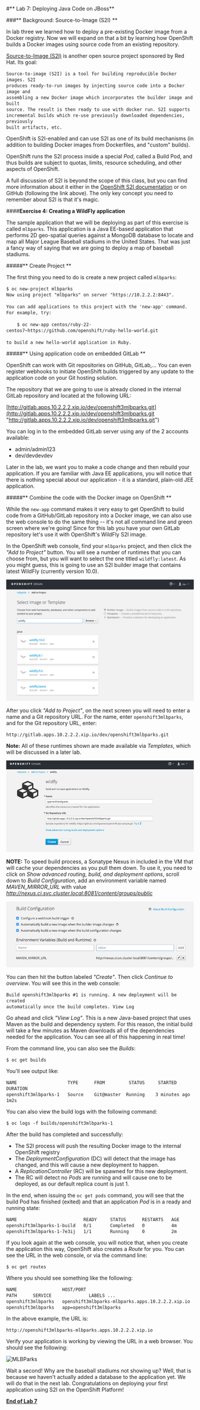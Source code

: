#** Lab 7: Deploying Java Code on JBoss**

###** Background: Source-to-Image (S2I) **

In lab three we learned how to deploy a pre-existing Docker image from a Docker
registry. Now we will expand on that a bit by learning how OpenShift builds a
Docker images using source code from an existing repository.

[Source-to-Image (S2I)](https://github.com/openshift/source-to-image) is another
open source project sponsored by Red Hat. Its goal:

    Source-to-image (S2I) is a tool for building reproducible Docker images. S2I
    produces ready-to-run images by injecting source code into a Docker image and
    assembling a new Docker image which incorporates the builder image and built
    source. The result is then ready to use with docker run. S2I supports
    incremental builds which re-use previously downloaded dependencies, previously
    built artifacts, etc.

OpenShift is S2I-enabled and can use S2I as one of its build mechanisms (in
addition to building Docker images from Dockerfiles, and "custom" builds).

OpenShift runs the S2I process inside a special *Pod*, called a Build
Pod, and thus builds are subject to quotas, limits, resource scheduling, and
other aspects of OpenShift.

A full discussion of S2I is beyond the scope of this class, but you can find
more information about it either in the [OpenShift S2I
documentation](https://docs.openshift.org/latest/creating_images/s2i.html)
or on GitHub (following the link above). The only key concept you need to
remember about S2I is that it's magic.

####**Exercise 4: Creating a WildFly application**

The sample application that we will be deploying as part of this exercise is
called `mlbparks`.  This application is a Java EE-based application that
performs 2D geo-spatial queries against a MongoDB database to locate and map all
Major League Baseball stadiums in the United States. That was just a fancy way
of saying that we are going to deploy a map of baseball stadiums.

#####** Create Project **

The first thing you need to do is create a new project called `mlbparks`:

````
$ oc new-project mlbparks
Now using project "mlbparks" on server "https://10.2.2.2:8443".

You can add applications to this project with the 'new-app' command. For example, try:

    $ oc new-app centos/ruby-22-centos7~https://github.com/openshift/ruby-hello-world.git

to build a new hello-world application in Ruby.
````

#####** Using application code on embedded GitLab **

OpenShift can work with Git repositories on GitHub, GitLab,... You can even register
webhooks to initiate OpenShift builds triggered by any update to the application
code on your Git hosting solution.

The repository that we are going to use is already cloned in the internal GitLab repository
and located at the following URL:

[http://gitlab.apps.10.2.2.2.xip.io/dev/openshift3mlbparks.git](http://gitlab.apps.10.2.2.2.xip.io/dev/openshift3mlbparks.git "http://gitlab.apps.10.2.2.2.xip.io/dev/openshift3mlbparks.git")

You can log in to the embedded GitLab server using any of the 2 accounts available:

- admin/admin123
- dev/devdevdev

Later in the lab, we want you to make a code change and then rebuild your application.
If you are familiar with Java EE applications, you will notice that there is
nothing special about our application - it is a standard, plain-old JEE
application.


#####** Combine the code with the Docker image on OpenShift **

While the `new-app` command makes it very easy to get OpenShift to build code
from a GitHub/GitLab repository into a Docker image, we can also use the web console to
do the same thing -- it's not all command line and green screen where we're
going! Since for this lab you have your own GitLab repository let's use it with
OpenShift's WildFly S2I image.

In the OpenShift web console, find your `mlbparks` project, and then
click the *"Add to Project"* button. You will see a number of runtimes that you
can choose from, but you will want to select the one titled
`wildfly:latest`. As you might guess, this is going to use an S2I
builder image that contains latest WildFly (currently version 10.0).

![Runtimes](images/runtimes.png)

After you click *"Add to Project"*, on the next screen you will need to enter a
name and a Git repository URL. For the name, enter `openshift3mlbparks`, and for
the Git repository URL, enter:

	http://gitlab.apps.10.2.2.2.xip.io/dev/openshift3mlbparks.git

**Note:** All of these runtimes shown are made available via *Templates*, which
will be discussed in a later lab.

![Runtimes](images/new_mlbparks_1.png)

**NOTE:** To speed build process, a Sonatype Nexus in included in the VM that will cache
your dependencies as you pull them down. To use it, you need to click on *Show advanced routing, build, and
deployment options*, scroll down to *Build Configuration*, add an environment variable named *MAVEN_MIRROR_URL*
with value *http://nexus.ci.svc.cluster.local:8081/content/groups/public*

![Runtimes](images/new_mlbparks_2.png)

You can then hit the button labeled *"Create"*. Then click *Continue to
overview*. You will see this in the web console:

    Build openshift3mlbparks #1 is running. A new deployment will be created
    automatically once the build completes. View Log

Go ahead and click *"View Log"*. This is a new Java-based project that uses
Maven as the build and dependency system.  For this reason, the initial build
will take a few minutes as Maven downloads all of the dependencies needed for
the application. You can see all of this happening in real time!

From the command line, you can also see the *Builds*:

````
$ oc get builds
````
You'll see output like:

````
NAME                   TYPE      FROM         STATUS     STARTED              DURATION
openshift3mlbparks-1   Source    Git@master  Running    3 minutes ago        1m2s
````

You can also view the build logs with the following command:

````
$ oc logs -f builds/openshift3mlbparks-1
````

After the build has completed and successfully:

* The S2I process will push the resulting Docker image to the internal OpenShift registry
* The *DeploymentConfiguration* (DC) will detect that the image has changed, and this
  will cause a new deployment to happen.
* A *ReplicationController* (RC) will be spawned for this new deployment.
* The RC will detect no *Pods* are running and will cause one to be deployed, as our default replica count is just 1.

In the end, when issuing the `oc get pods` command, you will see that the build Pod
has finished (exited) and that an application *Pod* is in a ready and running state:

````
NAME                         READY     STATUS      RESTARTS   AGE
openshift3mlbparks-1-build   0/1       Completed   0          4m
openshift3mlbparks-1-7e3ij   1/1       Running     0          2m
````

If you look again at the web console, you will notice that, when you create the
application this way, OpenShift also creates a *Route* for you. You can see the
URL in the web console, or via the command line:

````
$ oc get routes
````

Where you should see something like the following:

````
NAME                 HOST/PORT                                           PATH      SERVICE              LABELS ...
openshift3mlbparks   openshift3mlbparks-mlbparks.apps.10.2.2.2.xip.io              openshift3mlbparks   app=openshift3mlbparks
````

In the above example, the URL is:

````
http://openshift3mlbparks-mlbparks.apps.10.2.2.2.xip.io
````

Verify your application is working by viewing the URL in a web browser.  You should see the following:

![MLBParks](images/mlbparks1.png)


Wait a second!  Why are the baseball stadiums not showing up?  Well, that is
because we haven't actually added a database to the application yet.  We will do
that in the next lab. Congratulations on deploying your first application
using S2I on the OpenShift Platform!

**[End of Lab 7](/)**
